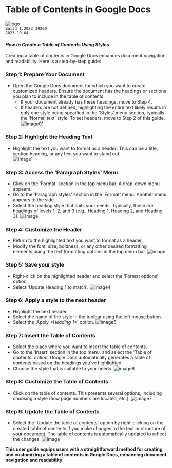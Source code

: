 # Table of Contents in Google Docs
![logo](https://upload.wikimedia.org/wikipedia/commons/0/01/Google_Docs_logo_%282014-2020%29.svg)  
```Build 1.2023.39200```   
```2023-10-04```  

#### *How to Create a Table of Contents Using Styles*  
Creating a table of contents in Google Docs enhances document navigation and readability. 
Here is a step-by-step guide: 

### Step 1: Prepare Your Document
+ Open the Google Docs document for which you want to create customized headers. Ensure the document has the headings or sections you plan to include in the table of contents.
    + If your document already has these headings, move to Step 4.
    + If headers are not defined, highlighting the entire text likely results in only one style being specified in the 'Styles' menu section, typically the 'Normal text' style. To set headers, move to Step 2 of this guide.  
![image01](https://drive.google.com/uc?export=view&id=1RYQxttEREOqDt-mEDIjQOzOLRmK83dy2)

### Step 2: Highlight the Heading Text
+ Highlight the text you want to format as a header: This can be a title, section heading, or any text you want to stand out.  
![image1](https://drive.google.com/uc?export=view&id=1QSUNu7GGf4BxIN0b_4huAuSqDEGF6Ifw)

### Step 3: Access the 'Paragraph Styles' Menu
+ Click on the 'Format' section in the top menu bar. A drop-down menu appears.
+ Go to the 'Paragraph styles' section in the 'Format' menu. Another menu appears to the side.
+ Select the heading style that suits your needs. Typically, these are headings of levels 1, 2, and 3 (e.g., Heading 1, Heading 2, and Heading 3).
![image](https://drive.google.com/uc?export=view&id=1T_x9C5K8U86tWtd_317iV3df-196PfxQ)

### Step 4: Customize the Header
+ Return to the highlighted text you want to format as a header.
+ Modify the font, size, boldness, or any other desired formatting elements using the text formatting options in the top menu bar.
![image](https://drive.google.com/uc?export=view&id=1X0POMfuN0pBeaX7ia88XCRDDgomOWY5y)

### Step 5: Save your style 
+ Right-click on the highlighted header and select the 'Format options' option.
+ Select 'Update Heading 1 *<or any other Header option>* to match'. 
![image4](https://drive.google.com/uc?export=view&id=1WmzBwaHVgJWslax97oHCp2BE7r7FkHv_)

### Step 6: Apply a style to the next header
+ Highlight the next header.
+ Select the name of the style in the toolbar using the left mouse button.
+ Select the 'Apply *<Heading 1>*' option.
![image5](https://drive.google.com/uc?export=view&id=1sCouKV1vQWQuZOs7ZjqNjKgmICIJc7zm)

### Step 7: Insert the Table of Contents 
+ Select the place where you want to insert the table of contents.
+ Go to the 'Insert' section in the top menu, and select the 'Table of contents' option. Google Docs automatically generates a table of contents based on the headings you've highlighted.
+ Choose the style that is suitable to your needs.
![image6](https://drive.google.com/uc?export=view&id=1m-8zBJESXAMDVJg9KAwVbnTTgtAoLPUj)

### Step 8: Customize the Table of Contents 
+ Click on the table of contents. This presents several options, including choosing a style (how page numbers are located, etc.).
![image7](https://drive.google.com/uc?export=view&id=1CgeKnLgBv3YYf8vYirWsb0AaX68YNf4g)

### Step 9: Update the Table of Contents 
+ Select the 'Update the table of contents' option by right-clicking on the created table of contents if you make changes to the text or structure of your document. The table of contents is automatically updated to reflect the changes.
![image](https://drive.google.com/uc?export=view&id=1MGp-3UZrmQ7HXvzt8EJmq1grHtHVrpSA)

**This user guide equips users with a straightforward method for creating and customizing a table of contents in Google Docs, enhancing document navigation and readability.**
